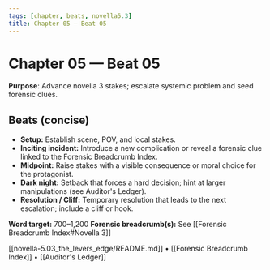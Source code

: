 ```yaml
---
tags: [chapter, beats, novella5.3]
title: Chapter 05 — Beat 05
---
```


# Chapter 05 — Beat 05

**Purpose**: Advance novella 3 stakes; escalate systemic problem and seed forensic clues.

## Beats (concise)
- **Setup:** Establish scene, POV, and local stakes.
- **Inciting incident:** Introduce a new complication or reveal a forensic clue linked to the Forensic Breadcrumb Index.
- **Midpoint:** Raise stakes with a visible consequence or moral choice for the protagonist.
- **Dark night:** Setback that forces a hard decision; hint at larger manipulations (see Auditor's Ledger).
- **Resolution / Cliff:** Temporary resolution that leads to the next escalation; include a cliff or hook.

**Word target:** 700–1,200
**Forensic breadcrumb(s):** See [[Forensic Breadcrumb Index#Novella 3]]

[[novella-5.03_the_levers_edge/README.md]] • [[Forensic Breadcrumb Index]] • [[Auditor's Ledger]]
